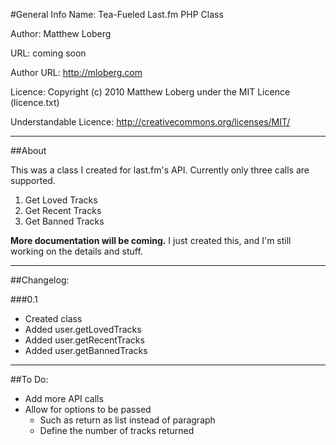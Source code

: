 #General Info
Name: Tea-Fueled Last.fm PHP Class

Author: Matthew Loberg

URL: coming soon

Author URL: http://mloberg.com

Licence: Copyright (c) 2010 Matthew Loberg under the MIT Licence (licence.txt)

Understandable Licence: http://creativecommons.org/licenses/MIT/

***

##About

This was a class I created for last.fm's API. Currently only three calls are supported.

1. Get Loved Tracks
2. Get Recent Tracks
3. Get Banned Tracks

**More documentation will be coming.** I just created this, and I'm still working on the details and stuff.

***

##Changelog:

###0.1

* Created class
* Added user.getLovedTracks
* Added user.getRecentTracks
* Added user.getBannedTracks

***

##To Do:

* Add more API calls
* Allow for options to be passed
   * Such as return as list instead of paragraph
   * Define the number of tracks returned